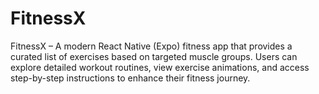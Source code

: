 # FitnessX
 FitnessX – A modern React Native (Expo) fitness app that provides a curated list of exercises based on targeted muscle groups. Users can explore detailed workout routines, view exercise animations, and access step-by-step instructions to enhance their fitness journey.
